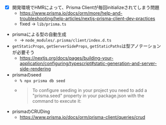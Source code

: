 - [x] 開発環境でHMRによって、Prisma Clientが毎回initializeされてしまう問題
  - https://www.prisma.io/docs/orm/more/help-and-troubleshooting/help-articles/nextjs-prisma-client-dev-practices  
  - fixed -> `lib/prisma.ts`
- prismaによる型の自動生成
  - -> `node_modules/.prisma/client/index.d.ts`
- `getStaticProps`, `getServerSideProps`, `getStaticPaths`は型アノテーションが必要そう
  - https://nextjs.org/docs/pages/building-your-application/configuring/typescript#static-generation-and-server-side-rendering
- prismaのseed
  - `% npx prisma db seed`
  - > To configure seeding in your project you need to add a "prisma.seed" property in your package.json with the command to execute it:
- prismaのCRUDing
  - https://www.prisma.io/docs/orm/prisma-client/queries/crud
